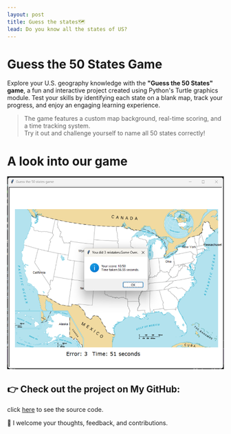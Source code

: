 ```yaml
---
layout: post
title: Guess the states🗺️
lead: Do you know all the states of US?
---
```

# Guess the 50 States Game
Explore your U.S. geography knowledge with the **"Guess the 50 States" game**, a fun and interactive project created using Python's Turtle graphics module. Test your skills by identifying each state on a blank map, track your progress, and enjoy an engaging learning experience.
> The game features a custom map background, real-time scoring, and a time tracking system.    
 Try it out and challenge yourself to name all 50 states correctly!     
# A look into our game 
![A screenshot of our game](/assets/jpg/guess_states.png)

## 👉 Check out the project on My GitHub: 
click [here](https://github.com/chaw-thiri/Music_Label_Database) to see the source code.


🙏 I welcome your thoughts, feedback, and contributions. 